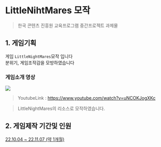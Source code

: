 # LittleNihtMares 모작
> 한국 콘텐츠 진흥원 교육프로그램 중간프로젝트 과제물

## 1. 게임기획
게임 `LittleNightMares`모작 입니다  
분위기, 게임조작감을 모방하였습니다

### 게임소개 영상
[![](http://img.youtube.com/vi/uNCOKJogXKc/0.jpg)](https://www.youtube.com/watch?v=uNCOKJogXKc)

> YoutubeLink : https://www.youtube.com/watch?v=uNCOKJogXKc

> LittleNightMares의 리소스로 모작하였습니다.

## 2. 게임제작 기간및 인원
<ins>22.10.04 ~ 22.11.07 (약 1개월)</ins>

